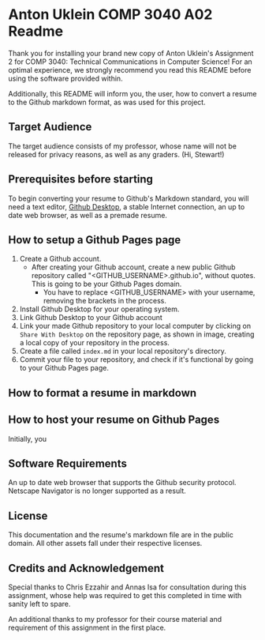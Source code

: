 # Anton Uklein COMP 3040 A02 Readme

Thank you for installing your brand new copy of Anton Uklein's Assignment 2 for COMP 3040: Technical Communications in Computer Science! For an optimal experience, we strongly recommend you read this README before using the software provided within.

Additionally, this README will inform you, the user, how to convert a resume to the Github markdown format, as was used for this project.

## Target Audience

The target audience consists of my professor, whose name will not be released for privacy reasons, as well as any graders. (Hi, Stewart!)

## Prerequisites before starting

To begin converting your resume to Github's Markdown standard, you will need a text editor, [Github Desktop](https://desktop.github.com/), a stable Internet connection, an up to date web browser, as well as a premade resume.

## How to setup a Github Pages page

1. Create a Github account.
    + After creating your Github account, create a new public Github repository called "<GITHUB_USERNAME>.github.io", without quotes. This is going to be your Github Pages domain.  
      - You have to replace <GITHUB_USERNAME> with your username, removing the brackets in the process.
1. Install Github Desktop for your operating system.
2. Link Github Desktop to your Github account
6. Link your made Github repository to your local computer by clicking on `Share With Desktop` on the repository page, as shown in image, creating a local copy of your repository in the process.
5. Create a file called `index.md` in your local repository's directory.
6. Commit your file to your repository, and check if it's functional by going to your Github Pages page.

## How to format a resume in markdown

## How to host your resume on Github Pages

Initially, you

## Software Requirements

An up to date web browser that supports the Github security protocol. Netscape Navigator is no longer supported as a result.

## License

This documentation and the resume's markdown file are in the public domain. All other assets fall under their respective licenses.

## Credits and Acknowledgement

Special thanks to Chris Ezzahir and Annas Isa for consultation during this assignment, whose help was required to get this completed in time with sanity left to spare.

An additional thanks to my professor for their course material and requirement of this assignment in the first place.